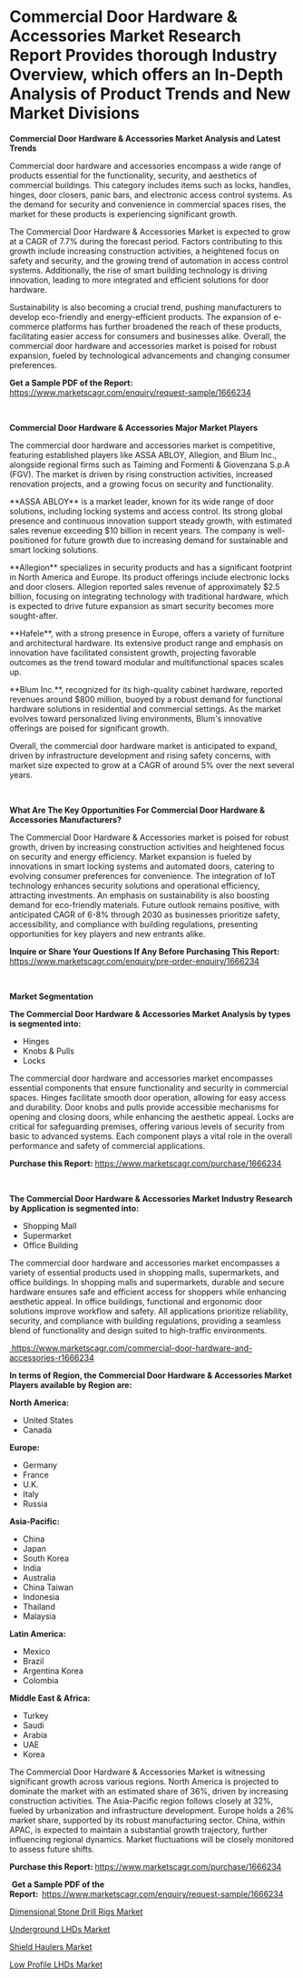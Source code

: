 <p><h1>Commercial Door Hardware & Accessories Market Research Report Provides thorough Industry Overview, which offers an In-Depth Analysis of Product Trends and New Market Divisions</h1></p><p><strong>Commercial Door Hardware & Accessories Market Analysis and Latest Trends</strong></p>
<p><p>Commercial door hardware and accessories encompass a wide range of products essential for the functionality, security, and aesthetics of commercial buildings. This category includes items such as locks, handles, hinges, door closers, panic bars, and electronic access control systems. As the demand for security and convenience in commercial spaces rises, the market for these products is experiencing significant growth.</p><p>The Commercial Door Hardware & Accessories Market is expected to grow at a CAGR of 7.7% during the forecast period. Factors contributing to this growth include increasing construction activities, a heightened focus on safety and security, and the growing trend of automation in access control systems. Additionally, the rise of smart building technology is driving innovation, leading to more integrated and efficient solutions for door hardware.</p><p>Sustainability is also becoming a crucial trend, pushing manufacturers to develop eco-friendly and energy-efficient products. The expansion of e-commerce platforms has further broadened the reach of these products, facilitating easier access for consumers and businesses alike. Overall, the commercial door hardware and accessories market is poised for robust expansion, fueled by technological advancements and changing consumer preferences.</p></p>
<p><strong>Get a Sample PDF of the Report:&nbsp;</strong> <a href="https://www.marketscagr.com/enquiry/request-sample/1666234?utm_campaign=1948&utm_medium=2&utm_source=Github&utm_content=ia&utm_term=11042025&utm_id=commercial-door-hardware-accessories">https://www.marketscagr.com/enquiry/request-sample/1666234</a></p>
<p>&nbsp;</p>
<p><strong>Commercial Door Hardware & Accessories Major Market Players</strong></p>
<p><p>The commercial door hardware and accessories market is competitive, featuring established players like ASSA ABLOY, Allegion, and Blum Inc., alongside regional firms such as Taiming and Formenti & Giovenzana S.p.A (FGV). The market is driven by rising construction activities, increased renovation projects, and a growing focus on security and functionality.</p><p>**ASSA ABLOY** is a market leader, known for its wide range of door solutions, including locking systems and access control. Its strong global presence and continuous innovation support steady growth, with estimated sales revenue exceeding $10 billion in recent years. The company is well-positioned for future growth due to increasing demand for sustainable and smart locking solutions.</p><p>**Allegion** specializes in security products and has a significant footprint in North America and Europe. Its product offerings include electronic locks and door closers. Allegion reported sales revenue of approximately $2.5 billion, focusing on integrating technology with traditional hardware, which is expected to drive future expansion as smart security becomes more sought-after.</p><p>**Hafele**, with a strong presence in Europe, offers a variety of furniture and architectural hardware. Its extensive product range and emphasis on innovation have facilitated consistent growth, projecting favorable outcomes as the trend toward modular and multifunctional spaces scales up.</p><p>**Blum Inc.**, recognized for its high-quality cabinet hardware, reported revenues around $800 million, buoyed by a robust demand for functional hardware solutions in residential and commercial settings. As the market evolves toward personalized living environments, Blum's innovative offerings are poised for significant growth.</p><p>Overall, the commercial door hardware market is anticipated to expand, driven by infrastructure development and rising safety concerns, with market size expected to grow at a CAGR of around 5% over the next several years.</p></p>
<p>&nbsp;</p>
<p><strong>What Are The Key Opportunities For Commercial Door Hardware & Accessories Manufacturers?</strong></p>
<p><p>The Commercial Door Hardware & Accessories market is poised for robust growth, driven by increasing construction activities and heightened focus on security and energy efficiency. Market expansion is fueled by innovations in smart locking systems and automated doors, catering to evolving consumer preferences for convenience. The integration of IoT technology enhances security solutions and operational efficiency, attracting investments. An emphasis on sustainability is also boosting demand for eco-friendly materials. Future outlook remains positive, with anticipated CAGR of 6-8% through 2030 as businesses prioritize safety, accessibility, and compliance with building regulations, presenting opportunities for key players and new entrants alike.</p></p>
<p><strong>Inquire or Share Your Questions If Any Before Purchasing This Report:</strong> <a href="https://www.marketscagr.com/enquiry/pre-order-enquiry/1666234?utm_campaign=1948&utm_medium=2&utm_source=Github&utm_content=ia&utm_term=11042025&utm_id=commercial-door-hardware-accessories">https://www.marketscagr.com/enquiry/pre-order-enquiry/1666234</a></p>
<p>&nbsp;</p>
<p><strong>Market Segmentation</strong></p>
<p><strong>The Commercial Door Hardware & Accessories Market Analysis by types is segmented into:</strong></p>
<p><ul><li>Hinges</li><li>Knobs & Pulls</li><li>Locks</li></ul></p>
<p><p>The commercial door hardware and accessories market encompasses essential components that ensure functionality and security in commercial spaces. Hinges facilitate smooth door operation, allowing for easy access and durability. Door knobs and pulls provide accessible mechanisms for opening and closing doors, while enhancing the aesthetic appeal. Locks are critical for safeguarding premises, offering various levels of security from basic to advanced systems. Each component plays a vital role in the overall performance and safety of commercial applications.</p></p>
<p><strong>Purchase this Report:&nbsp;</strong><a href="https://www.marketscagr.com/purchase/1666234?utm_campaign=1948&utm_medium=2&utm_source=Github&utm_content=ia&utm_term=11042025&utm_id=commercial-door-hardware-accessories">https://www.marketscagr.com/purchase/1666234</a></p>
<p>&nbsp;</p>
<p><strong>The Commercial Door Hardware & Accessories Market Industry Research by Application is segmented into:</strong></p>
<p><ul><li>Shopping Mall</li><li>Supermarket</li><li>Office Building</li></ul></p>
<p><p>The commercial door hardware and accessories market encompasses a variety of essential products used in shopping malls, supermarkets, and office buildings. In shopping malls and supermarkets, durable and secure hardware ensures safe and efficient access for shoppers while enhancing aesthetic appeal. In office buildings, functional and ergonomic door solutions improve workflow and safety. All applications prioritize reliability, security, and compliance with building regulations, providing a seamless blend of functionality and design suited to high-traffic environments.</p></p>
<p><a href="https://www.marketscagr.com/commercial-door-hardware-and-accessories-r1666234?utm_campaign=1948&utm_medium=2&utm_source=Github&utm_content=ia&utm_term=11042025&utm_id=commercial-door-hardware-accessories">&nbsp;https://www.marketscagr.com/commercial-door-hardware-and-accessories-r1666234</a></p>
<p><strong>In terms of Region, the Commercial Door Hardware & Accessories Market Players available by Region are:</strong></p>
<p>
    <p> <strong> North America: </strong>
        <ul>
            <li>United States</li>
            <li>Canada</li>
        </ul>
        </p> 
    <p> <strong> Europe: </strong>
        <ul>
            <li>Germany</li>
            <li>France</li>
            <li>U.K.</li>
            <li>Italy</li>
            <li>Russia</li>
        </ul>
        </p> 
    <p> <strong> Asia-Pacific: </strong>
        <ul>
            <li>China</li>
            <li>Japan</li>
            <li>South Korea</li>
            <li>India</li>
            <li>Australia</li>
            <li>China Taiwan</li>
            <li>Indonesia</li>
            <li>Thailand</li>
            <li>Malaysia</li>
        </ul>
        </p> 
    <p> <strong> Latin America: </strong>
        <ul>
            <li>Mexico</li>
            <li>Brazil</li>
            <li>Argentina Korea</li>
            <li>Colombia</li>
        </ul>
        </p> 
    <p> <strong> Middle East & Africa: </strong>
        <ul>
            <li>Turkey</li>
            <li>Saudi</li>
            <li>Arabia</li>
            <li>UAE</li>
            <li>Korea</li>
        </ul>
    </p>
    </p>
<p><p>The Commercial Door Hardware & Accessories Market is witnessing significant growth across various regions. North America is projected to dominate the market with an estimated share of 36%, driven by increasing construction activities. The Asia-Pacific region follows closely at 32%, fueled by urbanization and infrastructure development. Europe holds a 26% market share, supported by its robust manufacturing sector. China, within APAC, is expected to maintain a substantial growth trajectory, further influencing regional dynamics. Market fluctuations will be closely monitored to assess future shifts.</p></p>
<p><strong>Purchase this Report: </strong><a href="https://www.marketscagr.com/purchase/1666234?utm_campaign=1948&utm_medium=2&utm_source=Github&utm_content=ia&utm_term=11042025&utm_id=commercial-door-hardware-accessories">https://www.marketscagr.com/purchase/1666234</a></p>
<p>&nbsp;<strong>Get a Sample PDF of the Report:&nbsp;&nbsp;</strong><a href="https://www.marketscagr.com/enquiry/request-sample/1666234?utm_campaign=1948&utm_medium=2&utm_source=Github&utm_content=ia&utm_term=11042025&utm_id=commercial-door-hardware-accessories">https://www.marketscagr.com/enquiry/request-sample/1666234</a></p>
<p><strong></strong></p>
<p><p><a href="https://github.com/poskaturovtl/Market-Research-Report-List-1/blob/main/dimensional-stone-drill-rigs-market.md?utm_campaign=1948&utm_medium=2&utm_source=Github&utm_content=ia&utm_term=11042025&utm_id=commercial-door-hardware-accessories">Dimensional Stone Drill Rigs Market</a></p><p><a href="https://github.com/duerknikko44/Market-Research-Report-List-1/blob/main/underground-lhds-market.md?utm_campaign=1948&utm_medium=2&utm_source=Github&utm_content=ia&utm_term=11042025&utm_id=commercial-door-hardware-accessories">Underground LHDs Market</a></p><p><a href="https://github.com/darouthiamnl/Market-Research-Report-List-1/blob/main/shield-haulers-market.md?utm_campaign=1948&utm_medium=2&utm_source=Github&utm_content=ia&utm_term=11042025&utm_id=commercial-door-hardware-accessories">Shield Haulers Market</a></p><p><a href="https://github.com/kreilkoffas4/Market-Research-Report-List-1/blob/main/low-profile-lhds-market.md?utm_campaign=1948&utm_medium=2&utm_source=Github&utm_content=ia&utm_term=11042025&utm_id=commercial-door-hardware-accessories">Low Profile LHDs Market</a></p></p>